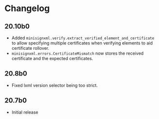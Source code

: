 # Changelog

## 20.10b0

* Added `minisignxml.verify.extract_verified_element_and_certificate` to allow specifying multiple certificates when verifying elements to aid certificate rollover.
* `minisignxml.errors.CertificateMismatch` now stores the received certificate and the expected certificates.

## 20.8b0

* Fixed lxml version selector being too strict.

## 20.7b0

* Initial release
